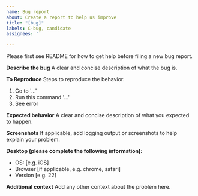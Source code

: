 ```yaml
---
name: Bug report
about: Create a report to help us improve
title: "[bug]"
labels: C-bug, candidate
assignees: ''

---
```

Please first see README for how to get help before filing a new bug report. 

**Describe the bug**
A clear and concise description of what the bug is.

**To Reproduce**
Steps to reproduce the behavior:
1. Go to '...'
2. Run this command '...'
3. See error

**Expected behavior**
A clear and concise description of what you expected to happen.

**Screenshots**
If applicable, add logging output or screenshots to help explain your problem.

**Desktop (please complete the following information):**
 - OS: [e.g. iOS]
 - Browser [if applicable, e.g. chrome, safari]
 - Version [e.g. 22]

**Additional context**
Add any other context about the problem here.
